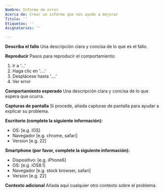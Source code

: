 ```yaml
---
Nombre: Informe de error
Acerca de: Crear un informe que nos ayude a mejorar
Titulo: ''
Etiquetas: ''
Asignatarios: ''

---
```


**Describa el fallo**
Una descripción clara y concisa de lo que es el fallo.

**Reproducir**
Pasos para reproducir el comportamiento:
1. Ir a '...'
2. Haga clic en '....'
3. Desplácese hasta '....'
4. Ver error

**Comportamiento esperado**
Una descripción clara y concisa de lo que espera que ocurra.

**Capturas de pantalla**
Si procede, añada capturas de pantalla para ayudar a explicar su problema.

**Escritorio (complete la siguiente información):**
 - OS: [e.g. iOS]
 - Navegador [e.g. chrome, safari]
 - Version [e.g. 22]

**Smartphone (por favor, complete la siguiente información):**
 - Dispositivo: [e.g. iPhone6]
 - OS: [e.g. iOS8.1]
 - Navegador [e.g. stock browser, safari]
 - Version [e.g. 22]

**Contexto adicional**
Añada aquí cualquier otro contexto sobre el problema.
